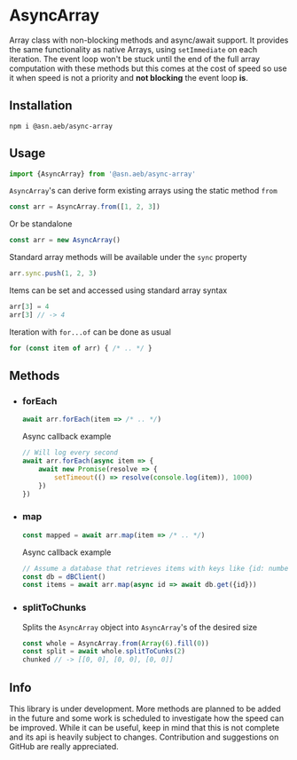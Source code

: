 # AsyncArray
Array class with non-blocking methods and async/await support.
It provides the same functionality as native Arrays, using `setImmediate` on each iteration. The event loop won't be stuck until
the end of the full array computation with these methods but this comes at the cost of speed
so use it when speed is not a priority and **not blocking** the event loop **is**.
## Installation
```
npm i @asn.aeb/async-array
```

## Usage
```javascript
import {AsyncArray} from '@asn.aeb/async-array'
```
`AsyncArray`'s can derive form existing arrays using the static method `from`
 ```javascript
const arr = AsyncArray.from([1, 2, 3])
```
Or be standalone
```javascript
const arr = new AsyncArray()
```
Standard array methods will be available under the `sync` property
```javascript
arr.sync.push(1, 2, 3)
```
Items can be set and accessed using standard array syntax
```javascript
arr[3] = 4
arr[3] // -> 4
```
Iteration with `for...of` can be done as usual
```javascript
for (const item of arr) { /* .. */ }
```
## Methods
- ### forEach
    ```javascript
    await arr.forEach(item => /* .. */)
    ```
    Async callback example

    ```javascript
    // Will log every second
    await arr.forEach(async item => {
        await new Promise(resolve => {
            setTimeout(() => resolve(console.log(item)), 1000)
        })
    })
    ```
- ### map
    ```javascript
    const mapped = await arr.map(item => /* .. */)
    ```
    Async callback example

    ```javascript
    // Assume a database that retrieves items with keys like {id: number}
    const db = dBClient()
    const items = await arr.map(async id => await db.get({id}))
    ```
- ### splitToChunks
    Splits the `AsyncArray` object into `AsyncArray`'s of the desired size
    ```javascript
    const whole = AsyncArray.from(Array(6).fill(0))
    const split = await whole.splitToCunks(2)
    chunked // -> [[0, 0], [0, 0], [0, 0]]
    ```

## Info
This library is under development. More methods are planned to be added in the future and
some work is scheduled to investigate how the speed can be improved. 
While it can be useful, keep in mind that this is not complete and its api is heavily subject to changes.
Contribution and suggestions on GitHub are really appreciated. 





